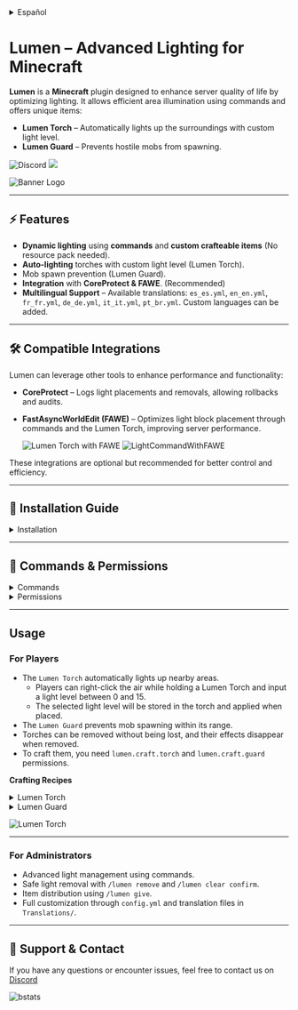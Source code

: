 <details><summary>Español</summary>

# Lumen – Iluminación Avanzada para Minecraft

**Lumen** es un plugin para **Minecraft** diseñado para mejorar la calidad de vida en los servidores al optimizar la iluminación. Permite iluminar áreas de manera eficiente mediante comandos y ofrece ítems únicos:

- **Lumen Torch** – Ilumina el entorno automáticamente con nivel de luz personalizado.
- **Lumen Guard** – Previene el spawn de mobs hostiles.

![Discord](https://img.shields.io/discord/1079917552588816484?label=Discord&logo=discord&logoColor=white&color=31FFA3&style=for-the-badge) ![](https://img.shields.io/badge/Made%20with-%E2%9D%A4%EF%B8%8F%20by%20stargaze-31FFA3?style=for-the-badge)

![Banner Logo](https://cdn.modrinth.com/data/5WB5vvtt/images/ed1c78a69e6aba737ccc687acc242140fcce6299.png)

---

## ⚡️ Características

- Iluminación dinámica** mediante **comandos** y **objetos personalizables** (no necesita paquete de recursos).
- Antorchas de iluminación automática con nivel de luz personalizado (Antorcha Lumen).
- Prevención de aparición de mobs (Lumen Guard).
- Integración** con **CoreProtect & FAWE**. (Recomendado)
- Soporte multilingüe** - Traducciones disponibles: `es_es.yml`, `en_en.yml`, `fr_fr.yml`, `de_de.yml`, `it_it.yml`, `pt_br.yml`. Se pueden añadir idiomas personalizados.

---

## 🛠️ Integraciones Compatibles

Lumen puede aprovechar otras herramientas para mejorar su rendimiento y funcionalidad:

- **CoreProtect** – Registra la colocación y eliminación de luces, permitiendo realizar rollbacks y auditorías.
- **FastAsyncWorldEdit (FAWE)** – Optimiza la colocación de bloques de luz generados por comandos y por la Lumen Torch, mejorando el rendimiento del servidor.

  ![Lumen Torch with FAWE](https://imgur.com/pgmWWE1.gif)
  ![LightCommandWithFAWE](https://imgur.com/tqJ3gLA.gif)

Estas integraciones son opcionales, pero recomendadas para un mejor control y eficiencia.

---

## 📌 Guía de Instalación

<details><summary>Instalación</summary>

## **Requisitos Previos**
Antes de instalar Lumen, asegúrate de que tu servidor cumple con los siguientes requisitos:

- **Servidor Minecraft:** PaperMC **1.21 o superior** (recomendado **1.21.4**, la última versión estable).
- **Java:** Versión **21 o superior**.
- **Dependencias Opcionales:**
    - **CoreProtect (Opcional):** Permite rastrear y restaurar luces colocadas o eliminadas. La integración puede verificarse en la consola al iniciar el servidor.
    - **FastAsyncWorldEdit (Opcional):** Optimiza el rendimiento en la colocación y eliminación de grandes cantidades de luces.

---

## **Paso 1: Descargar el Plugin**
Descarga la última versión de **Lumen** desde [Modrinth](https://modrinth.com/plugin/lumen) y asegúrate de obtener un archivo `.jar` válido.

---

## **Paso 2: Instalación**
1. **Sube el archivo** `Lumen.jar` a la carpeta `plugins/` de tu servidor PaperMC.
2. **Reinicia el servidor** para generar automáticamente los archivos de configuración.
3. **Verifica la instalación** revisando la consola. Si la instalación fue exitosa, verás un mensaje indicando que el plugin se ha cargado correctamente.

---

## **Paso 3: Configuración Inicial**
1. **Accede a la carpeta de configuración:** `plugins/Lumen/`
2. **Edita `config.yml`** para ajustar los parámetros de rendimiento, como:
    - `command_lights_per_tick`: Cantidad de luces añadidas por tick al usar comandos.
    - `torch_lights_per_tick`: Cantidad de luces añadidas por tick al usar antorchas.
    - `torch_tick_interval`: Intervalo entre ticks de las antorchas.
    - `mob_torch_radius`: Radio de protección de la antorcha anti-mobs.
3. **Si usas CoreProtect,** revisa la consola del servidor al iniciar. Si la integración es exitosa, verás un mensaje indicando que CoreProtect ha sido detectado y está activo en Lumen.
4. **Si usas FastAsyncWorldEdit,** asegúrate de que está instalado y configurado correctamente para optimizar la colocación y eliminación de luces.

---

## **Paso 4: Solución de Problemas**
- **El plugin no se carga:** Se recomienda usar **PaperMC 1.21.4**, la última versión estable. Asegúrate también de estar utilizando Java 21 o superior.
- **Errores con CoreProtect:** Revisa la consola al iniciar el servidor. Si la integración no se activa, asegúrate de que CoreProtect está correctamente instalado.
- **Bajo rendimiento al colocar luces:** Ajusta los valores en `config.yml` y/o instala **FastAsyncWorldEdit** para optimizar el procesamiento de grandes cantidades de bloques.
- Solo las **nuevas** `Lumen Torch` y `Lumen Guard` colocadas tendrán efecto con los cambios realizados en `config.yml`. Las antorchas previamente colocadas no se verán afectadas a menos que se eliminen y se vuelvan a colocar.

---

## **Soporte y Contacto**
Si tienes problemas o dudas, contacta con el soporte en **[Discord](https://erosmari.com/discord)** o consulta la documentación oficial del plugin.

</details>

---

## 🔐 Comandos y Permisos

<details>
<summary>Comandos</summary>

Luemen también ofrece una variedad de alias para cada comando `/lumen`, `/lu`, y `/l`.

- `/lumen light <range> <light_level> <include_skylight>` – Coloca luces dinámicamente.
- `/lumen undo` – Deshace colocaciones previas de luz.
- `/lumen redo` – Rehace luces eliminadas.
- `/lumen remove area <range>` – Elimina luces en un área específica.
- `/lumen clear confirm` – Elimina todas las luces registradas.
- `/lumen give <player/all> <torch_type> <quantity>` – Da antorchas a jugadores.
- `/lumen reload` – Recarga la configuración y traducciones.
- `/lumen lang <language>` – Cambia el idioma del plugin.

</details>

<details>
<summary>Permisos</summary>

- `lumen.light` – Permiso para usar `/lumen light`.
- `lumen.cancel` – Permiso para cancelar tareas activas.
- `lumen.undo` – Permiso para deshacer colocaciones.
- `lumen.redo` – Permiso para rehacer luces eliminadas.
- `lumen.remove` – Permiso para eliminar luces.
- `lumen.clear` – Permiso para eliminar todas las luces.
- `lumen.give` – Permiso para dar antorchas `Lumen Torch` y `Lumen Guard`.
- `lumen.reload` – Permiso para recargar configuración y traducciones.
- `lumen.lang` – Permiso para cambiar el idioma.
- `lumen.craft.torch` – Permiso para fabricar la `Lumen Torch`.
- `lumen.craft.guard` – Permiso para fabricar la `Lumen Guard`.

</details>

---

## Uso

### Para Jugadores
- La `Lumen Torch` ilumina automáticamente áreas cercanas.
    - Los jugadores pueden hacer clic con el botón derecho en el aire mientras sostienen una Antorcha Lumen e introducir un nivel de luz entre 0 y 15.
    - El nivel de luz seleccionado se almacenará en la antorcha y se aplicará al colocarla.
- La `Lumen Guard` bloquea el spawn de mobs hostiles en su radio de acción.
- Las antorchas pueden retirarse sin perderlas, y sus efectos desaparecen al hacerlo.
- Para fabricarlas, es necesario tener los permisos `lumen.craft.torch` y `lumen.craft.guard`.

**Recetas de Crafteo**
<details>
<summary>Lumen Torch</summary>

![Lumen Torch Recipe](https://cdn.modrinth.com/data/5WB5vvtt/images/3cf389c35844ac90b2f07e8f7194913937712305.png)

</details>
<details>
<summary>Lumen Guard</summary>

![Lumen Guard Recipe](https://cdn.modrinth.com/data/5WB5vvtt/images/64419e0fbf155c4c1aad408f77c3083b2764da6a.png)

</details>

![Lumen Torch](https://imgur.com/3OQtjzg.gif)

---

### Para Administradores
- Gestión de iluminación con comandos avanzados.
- Eliminación segura de luces con `/lumen remove` y `/lumen clear confirm`.
- Distribución de ítems con `/lumen give`.
- Personalización total con `config.yml` y archivos de traducción en `Translations/`.

---

## 💬 Soporte y contacto

Si tienes dudas o encuentras algún problema, contáctanos por [Discord](https://erosmari.com/discord)

![bstats](https://bstats.org/signatures/bukkit/Lumen%20-%20Ultimate%20Lightning.svg)

</details>

# Lumen – Advanced Lighting for Minecraft

**Lumen** is a **Minecraft** plugin designed to enhance server quality of life by optimizing lighting. It allows efficient area illumination using commands and offers unique items:

- **Lumen Torch** – Automatically lights up the surroundings with custom light level.
- **Lumen Guard** – Prevents hostile mobs from spawning.

![Discord](https://img.shields.io/discord/1079917552588816484?label=Discord&logo=discord&logoColor=white&color=31FFA3&style=for-the-badge) ![](https://img.shields.io/badge/Made%20with-%E2%9D%A4%EF%B8%8F%20by%20stargaze-31FFA3?style=for-the-badge)

![Banner Logo](https://cdn.modrinth.com/data/5WB5vvtt/images/ed1c78a69e6aba737ccc687acc242140fcce6299.png)

---

## ⚡️ Features

- **Dynamic lighting** using **commands** and **custom crafteable items** (No resource pack needed).
- **Auto-lighting** torches with custom light level (Lumen Torch).
- Mob spawn prevention (Lumen Guard).
- **Integration** with **CoreProtect & FAWE**. (Recommended)
- **Multilingual Support** – Available translations: `es_es.yml`, `en_en.yml`, `fr_fr.yml`, `de_de.yml`, `it_it.yml`, `pt_br.yml`. Custom languages can be added.

---

## 🛠️ Compatible Integrations

Lumen can leverage other tools to enhance performance and functionality:

- **CoreProtect** – Logs light placements and removals, allowing rollbacks and audits.
- **FastAsyncWorldEdit (FAWE)** – Optimizes light block placement through commands and the Lumen Torch, improving server performance.

  ![Lumen Torch with FAWE](https://imgur.com/pgmWWE1.gif)
  ![LightCommandWithFAWE](https://imgur.com/tqJ3gLA.gif)

These integrations are optional but recommended for better control and efficiency.

---

## 📌 Installation Guide

<details><summary>Installation</summary>

## **Prerequisites**
Before installing Lumen, make sure your server meets the following requirements:

- **Minecraft Server:** PaperMC **1.21 or higher** (recommended **1.21.4**, the latest stable version).
- **Java:** Version **21 or higher**.
- **Optional Dependencies:**
    - **CoreProtect (Optional):** Enables tracking and rollback of placed or removed lights. Integration can be verified in the console upon server startup.
    - **FastAsyncWorldEdit (Optional):** Optimizes performance for placing and removing large amounts of lights.

---

## **Step 1: Download the Plugin**
Download the latest version of **Lumen** from [Modrinth](https://modrinth.com/plugin/lumen) and ensure you obtain a valid `.jar` file.

---

## **Step 2: Installation**
1. **Upload the file** `Lumen.jar` to the `plugins/` folder of your PaperMC server.
2. **Restart the server** to automatically generate the configuration files.
3. **Verify installation** by checking the console. If the installation was successful, you will see a message indicating that the plugin has been loaded correctly.

---

## **Step 3: Initial Configuration**
1. **Navigate to the configuration folder:** `plugins/Lumen/`
2. **Edit `config.yml`** to adjust performance settings, such as:
    - `command_lights_per_tick`: Number of lights added per tick when using commands.
    - `torch_lights_per_tick`: Number of lights added per tick when using torches.
    - `torch_tick_interval`: Interval between torch ticks.
    - `mob_torch_radius`: Protection radius of the anti-mob torch.
3. **If using CoreProtect,** check the server console on startup. If integration is successful, you will see a message indicating that CoreProtect has been detected and is active in Lumen.
4. **If using FastAsyncWorldEdit,** ensure it is installed and properly configured to optimize the placement and removal of lights.

---

## **Step 4: Troubleshooting**
- **The plugin does not load:** It is recommended to use **PaperMC 1.21.4**, the latest stable version. Also, ensure you are using Java 21 or higher.
- **CoreProtect errors:** Check the console when starting the server. If integration does not activate, ensure CoreProtect is correctly installed.
- **Low performance when placing lights:** Adjust values in `config.yml` and/or install **FastAsyncWorldEdit** to optimize large-scale block processing.
- Only newly placed `Lumen Torch` and `Lumen Guard` will have effects of changes in config.yml. Previously placed torches will not be affected unless removed and placed again.

---

## **Support & Contact**
If you encounter issues or have questions, contact support on **[Discord](https://erosmari.com/discord)** or refer to the official plugin documentation.

</details>

---

## 🔐 Commands & Permissions

<details>
<summary>Commands</summary>

Lumen also provides a variety of aliases for each command `/lumen`, `/lu`, and `/l`.

- `/lumen light <range> <light_level> <include_skylight>` – Places lights dynamically.
- `/lumen undo` – Undoes previous light placements.
- `/lumen redo` – Redoes removed lights.
- `/lumen remove area <range>` – Removes lights in a specified area.
- `/lumen clear confirm` – Clears all registered lights.
- `/lumen give <player/all> <torch_type> <quantity>` – Gives torches to players.
- `/lumen reload` – Reloads configuration and translations.
- `/lumen lang <language>` – Changes the plugin language.

</details>

<details>
<summary>Permissions</summary>

- `lumen.light` – Permission to use `/lumen light`.
- `lumen.cancel` – Permission to cancel active tasks.
- `lumen.undo` – Permission to undo placements.
- `lumen.redo` – Permission to redo removed lights.
- `lumen.remove` – Permission to remove lights.
- `lumen.clear` – Permission to clear all lights.
- `lumen.give` – Permission to give `Lumen Torch` and `Lumen Guard`.
- `lumen.reload` – Permission to reload configuration and translations.
- `lumen.lang` – Permission to change the language.
- `lumen.craft.torch` – Permission to craft the `Lumen Torch`.
- `lumen.craft.guard` – Permission to craft the `Lumen Guard`.

</details>

---

## Usage

### For Players
- The `Lumen Torch` automatically lights up nearby areas.
    - Players can right-click the air while holding a Lumen Torch and input a light level between 0 and 15.
    - The selected light level will be stored in the torch and applied when placed.
- The `Lumen Guard` prevents mob spawning within its range.
- Torches can be removed without being lost, and their effects disappear when removed.
- To craft them, you need `lumen.craft.torch` and `lumen.craft.guard` permissions.

**Crafting Recipes**
<details>
<summary>Lumen Torch</summary>

![Lumen Torch Recipe](https://cdn.modrinth.com/data/5WB5vvtt/images/3cf389c35844ac90b2f07e8f7194913937712305.png)

</details>
<details>
<summary>Lumen Guard</summary>

![Lumen Guard Recipe](https://cdn.modrinth.com/data/5WB5vvtt/images/64419e0fbf155c4c1aad408f77c3083b2764da6a.png)

</details>

![Lumen Torch](https://imgur.com/3OQtjzg.gif)

---

### For Administrators
- Advanced light management using commands.
- Safe light removal with `/lumen remove` and `/lumen clear confirm`.
- Item distribution using `/lumen give`.
- Full customization through `config.yml` and translation files in `Translations/`.

---

## 💬 Support & Contact

If you have any questions or encounter issues, feel free to contact us on [Discord](https://erosmari.com/discord)

![bstats](https://bstats.org/signatures/bukkit/Lumen%20-%20Ultimate%20Lightning.svg)

